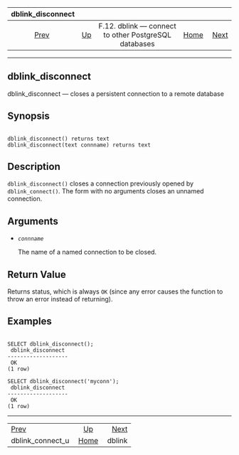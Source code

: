 <!--?xml version="1.0" encoding="UTF-8" standalone="no"?-->

|                     dblink\_disconnect                    |                                                                          |                                                      |                                                       |                                                |
| :-------------------------------------------------------: | :----------------------------------------------------------------------- | :--------------------------------------------------: | ----------------------------------------------------: | ---------------------------------------------: |
| [Prev](contrib-dblink-connect-u.html "dblink_connect_u")  | [Up](dblink.html "F.12. dblink — connect to other PostgreSQL databases") | F.12. dblink — connect to other PostgreSQL databases | [Home](index.html "PostgreSQL 17devel Documentation") |  [Next](contrib-dblink-function.html "dblink") |

***

## dblink\_disconnect

dblink\_disconnect — closes a persistent connection to a remote database

## Synopsis

```

dblink_disconnect() returns text
dblink_disconnect(text connname) returns text
```

## Description

`dblink_disconnect()` closes a connection previously opened by `dblink_connect()`. The form with no arguments closes an unnamed connection.

## Arguments

* *`connname`*

    The name of a named connection to be closed.

## Return Value

Returns status, which is always `OK` (since any error causes the function to throw an error instead of returning).

## Examples

```

SELECT dblink_disconnect();
 dblink_disconnect
-------------------
 OK
(1 row)

SELECT dblink_disconnect('myconn');
 dblink_disconnect
-------------------
 OK
(1 row)
```

***

|                                                           |                                                                          |                                                |
| :-------------------------------------------------------- | :----------------------------------------------------------------------: | ---------------------------------------------: |
| [Prev](contrib-dblink-connect-u.html "dblink_connect_u")  | [Up](dblink.html "F.12. dblink — connect to other PostgreSQL databases") |  [Next](contrib-dblink-function.html "dblink") |
| dblink\_connect\_u                                        |           [Home](index.html "PostgreSQL 17devel Documentation")          |                                         dblink |
